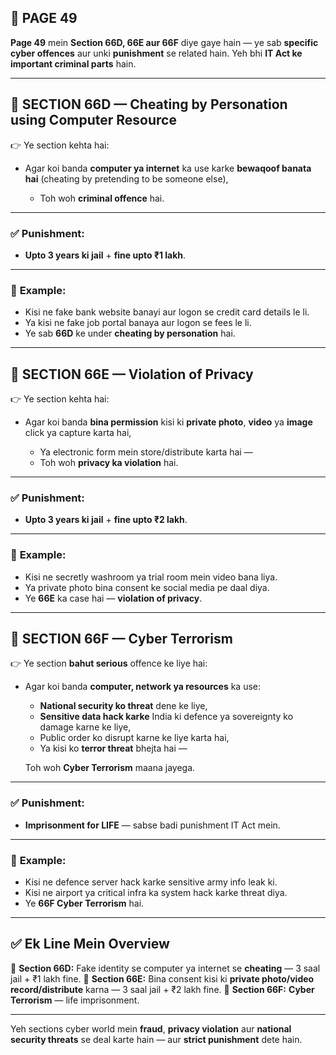 ## 📄 **PAGE 49**

**Page 49** mein **Section 66D, 66E aur 66F** diye gaye hain — ye sab **specific cyber offences** aur unki **punishment** se related hain.
Yeh bhi **IT Act ke important criminal parts** hain.

---

## 🔹 **SECTION 66D — Cheating by Personation using Computer Resource**

👉 Ye section kehta hai:

* Agar koi banda **computer ya internet** ka use karke **bewaqoof banata hai** (cheating by pretending to be someone else),

  * Toh woh **criminal offence** hai.

---

### ✅ **Punishment:**

* **Upto 3 years ki jail** + **fine upto ₹1 lakh**.

---

### 🧩 **Example:**

* Kisi ne fake bank website banayi aur logon se credit card details le li.
* Ya kisi ne fake job portal banaya aur logon se fees le li.
* Ye sab **66D** ke under **cheating by personation** hai.

---

## 🔹 **SECTION 66E — Violation of Privacy**

👉 Ye section kehta hai:

* Agar koi banda **bina permission** kisi ki **private photo**, **video** ya **image** click ya capture karta hai,

  * Ya electronic form mein store/distribute karta hai —
  * Toh woh **privacy ka violation** hai.

---

### ✅ **Punishment:**

* **Upto 3 years ki jail** + **fine upto ₹2 lakh**.

---

### 🧩 **Example:**

* Kisi ne secretly washroom ya trial room mein video bana liya.
* Ya private photo bina consent ke social media pe daal diya.
* Ye **66E** ka case hai — **violation of privacy**.

---

## 🔹 **SECTION 66F — Cyber Terrorism**

👉 Ye section **bahut serious** offence ke liye hai:

* Agar koi banda **computer, network ya resources** ka use:

  * **National security ko threat** dene ke liye,
  * **Sensitive data hack karke** India ki defence ya sovereignty ko damage karne ke liye,
  * Public order ko disrupt karne ke liye karta hai,
  * Ya kisi ko **terror threat** bhejta hai —

  Toh woh **Cyber Terrorism** maana jayega.

---

### ✅ **Punishment:**

* **Imprisonment for LIFE** — sabse badi punishment IT Act mein.

---

### 🧩 **Example:**

* Kisi ne defence server hack karke sensitive army info leak ki.
* Kisi ne airport ya critical infra ka system hack karke threat diya.
* Ye **66F Cyber Terrorism** hai.

---

## ✅ **Ek Line Mein Overview**

📌 **Section 66D:** Fake identity se computer ya internet se **cheating** — 3 saal jail + ₹1 lakh fine.
📌 **Section 66E:** Bina consent kisi ki **private photo/video record/distribute** karna — 3 saal jail + ₹2 lakh fine.
📌 **Section 66F:** **Cyber Terrorism** — life imprisonment.

---

Yeh sections cyber world mein **fraud**, **privacy violation** aur **national security threats** se deal karte hain — aur **strict punishment** dete hain.
